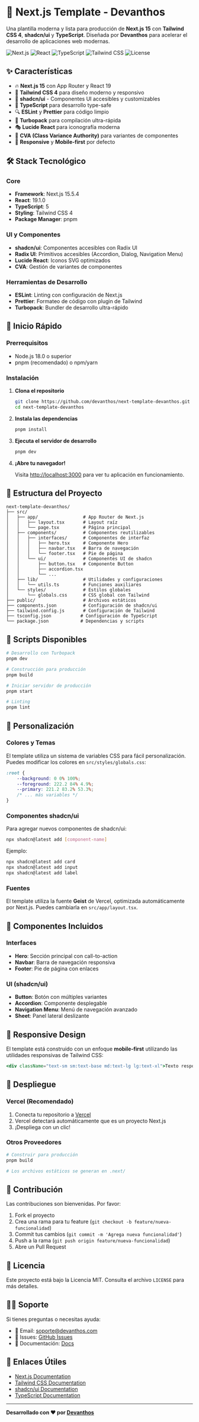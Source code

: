 # 🚀 Next.js Template - Devanthos

Una plantilla moderna y lista para producción de **Next.js 15** con **Tailwind CSS 4**, **shadcn/ui** y **TypeScript**. Diseñada por **Devanthos** para acelerar el desarrollo de aplicaciones web modernas.

![Next.js](https://img.shields.io/badge/Next.js-15.5.4-black)
![React](https://img.shields.io/badge/React-19.1.0-blue)
![TypeScript](https://img.shields.io/badge/TypeScript-5-blue)
![Tailwind CSS](https://img.shields.io/badge/Tailwind_CSS-4-38bdf8)
![License](https://img.shields.io/badge/license-MIT-green)

## ✨ Características

- 🔥 **Next.js 15** con App Router y React 19
- 🎨 **Tailwind CSS 4** para diseño moderno y responsivo
- 🧩 **shadcn/ui** - Componentes UI accesibles y customizables
- 📝 **TypeScript** para desarrollo type-safe
- 🔍 **ESLint** y **Prettier** para código limpio
- 🚀 **Turbopack** para compilación ultra-rápida
- 🎭 **Lucide React** para iconografía moderna
- 🎯 **CVA (Class Variance Authority)** para variantes de componentes
- 📱 **Responsive** y **Mobile-first** por defecto

## 🛠️ Stack Tecnológico

### Core

- **Framework**: Next.js 15.5.4
- **React**: 19.1.0
- **TypeScript**: 5
- **Styling**: Tailwind CSS 4
- **Package Manager**: pnpm

### UI y Componentes

- **shadcn/ui**: Componentes accesibles con Radix UI
- **Radix UI**: Primitivos accesibles (Accordion, Dialog, Navigation Menu)
- **Lucide React**: Iconos SVG optimizados
- **CVA**: Gestión de variantes de componentes

### Herramientas de Desarrollo

- **ESLint**: Linting con configuración de Next.js
- **Prettier**: Formateo de código con plugin de Tailwind
- **Turbopack**: Bundler de desarrollo ultra-rápido

## 🚀 Inicio Rápido

### Prerrequisitos

- Node.js 18.0 o superior
- pnpm (recomendado) o npm/yarn

### Instalación

1. **Clona el repositorio**

    ```bash
    git clone https://github.com/devanthos/next-template-devanthos.git
    cd next-template-devanthos
    ```

2. **Instala las dependencias**

    ```bash
    pnpm install
    ```

3. **Ejecuta el servidor de desarrollo**

    ```bash
    pnpm dev
    ```

4. **¡Abre tu navegador!**

    Visita [http://localhost:3000](http://localhost:3000) para ver tu aplicación en funcionamiento.

## 📁 Estructura del Proyecto

```
next-template-devanthos/
├── src/
│   ├── app/                 # App Router de Next.js
│   │   ├── layout.tsx       # Layout raíz
│   │   └── page.tsx         # Página principal
│   ├── components/          # Componentes reutilizables
│   │   ├── interfaces/      # Componentes de interfaz
│   │   │   ├── hero.tsx     # Componente Hero
│   │   │   ├── navbar.tsx   # Barra de navegación
│   │   │   └── footer.tsx   # Pie de página
│   │   └── ui/              # Componentes UI de shadcn
│   │       ├── button.tsx   # Componente Button
│   │       ├── accordion.tsx
│   │       └── ...
│   ├── lib/                 # Utilidades y configuraciones
│   │   └── utils.ts         # Funciones auxiliares
│   └── styles/              # Estilos globales
│       └── globals.css      # CSS global con Tailwind
├── public/                  # Archivos estáticos
├── components.json          # Configuración de shadcn/ui
├── tailwind.config.js       # Configuración de Tailwind
├── tsconfig.json           # Configuración de TypeScript
└── package.json            # Dependencias y scripts
```

## 📜 Scripts Disponibles

```bash
# Desarrollo con Turbopack
pnpm dev

# Construcción para producción
pnpm build

# Iniciar servidor de producción
pnpm start

# Linting
pnpm lint
```

## 🎨 Personalización

### Colores y Temas

El template utiliza un sistema de variables CSS para fácil personalización. Puedes modificar los colores en `src/styles/globals.css`:

```css
:root {
    --background: 0 0% 100%;
    --foreground: 222.2 84% 4.9%;
    --primary: 221.2 83.2% 53.3%;
    /* ... más variables */
}
```

### Componentes shadcn/ui

Para agregar nuevos componentes de shadcn/ui:

```bash
npx shadcn@latest add [component-name]
```

Ejemplo:

```bash
npx shadcn@latest add card
npx shadcn@latest add input
npx shadcn@latest add label
```

### Fuentes

El template utiliza la fuente **Geist** de Vercel, optimizada automáticamente por Next.js. Puedes cambiarla en `src/app/layout.tsx`.

## 🧩 Componentes Incluidos

### Interfaces

- **Hero**: Sección principal con call-to-action
- **Navbar**: Barra de navegación responsiva
- **Footer**: Pie de página con enlaces

### UI (shadcn/ui)

- **Button**: Botón con múltiples variantes
- **Accordion**: Componente desplegable
- **Navigation Menu**: Menú de navegación avanzado
- **Sheet**: Panel lateral deslizante

## 📱 Responsive Design

El template está construido con un enfoque **mobile-first** utilizando las utilidades responsivas de Tailwind CSS:

```jsx
<div className="text-sm sm:text-base md:text-lg lg:text-xl">Texto responsivo</div>
```

## 🚀 Despliegue

### Vercel (Recomendado)

1. Conecta tu repositorio a [Vercel](https://vercel.com)
2. Vercel detectará automáticamente que es un proyecto Next.js
3. ¡Despliega con un clic!

### Otros Proveedores

```bash
# Construir para producción
pnpm build

# Los archivos estáticos se generan en .next/
```

## 🤝 Contribución

Las contribuciones son bienvenidas. Por favor:

1. Fork el proyecto
2. Crea una rama para tu feature (`git checkout -b feature/nueva-funcionalidad`)
3. Commit tus cambios (`git commit -m 'Agrega nueva funcionalidad'`)
4. Push a la rama (`git push origin feature/nueva-funcionalidad`)
5. Abre un Pull Request

## 📄 Licencia

Este proyecto está bajo la Licencia MIT. Consulta el archivo `LICENSE` para más detalles.

## 🙋‍♂️ Soporte

Si tienes preguntas o necesitas ayuda:

- 📧 Email: soporte@devanthos.com
- 🐛 Issues: [GitHub Issues](https://github.com/devanthos/next-template-devanthos/issues)
- 📖 Documentación: [Docs](https://devanthos.com/docs)

## 🔗 Enlaces Útiles

- [Next.js Documentation](https://nextjs.org/docs)
- [Tailwind CSS Documentation](https://tailwindcss.com/docs)
- [shadcn/ui Documentation](https://ui.shadcn.com)
- [TypeScript Documentation](https://www.typescriptlang.org/docs)

---

**Desarrollado con ❤️ por [Devanthos](https://devanthos.com)**
